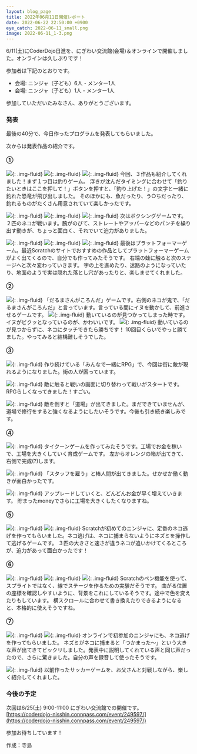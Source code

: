 ```yaml
---
layout: blog_page
title: 2022年06月11日開催レポート
date: 2022-06-22 22:50:00 +0900
eye_catch: 2022-06-11_small.png
image: 2022-06-11_1-3.png
---
```


6/11(土)にCoderDojo日進を、にぎわい交流館(会場)＆オンラインで開催しました。オンラインは久しぶりです！

参加者は下記のとおりです。
* 会場: ニンジャ（子ども）6人・メンター1人
* 会場: ニンジャ（子ども）1人・メンター1人

参加していただいたみなさん、ありがとうございます。

### 発表
最後の40分で、今日作ったプログラムを発表してもらいました。

次からは発表作品の紹介です。

#### &#9312;

![](/assets/img/2022-06-11_1-1.png){: .img-fluid}
![](/assets/img/2022-06-11_1-2.png){: .img-fluid}
![](/assets/img/2022-06-11_1-3.png){: .img-fluid}
今回、３作品も紹介してくれました！まず１つ目は釣りゲーム。
浮きが沈んだタイミングに合わせて「釣りたいときはここを押して！」ボタンを押すと、「釣り上げた！」の文字と一緒に釣れた恐竜が飛び出しました。
そのほかにも、魚だったり、う○ちだったり、釣れるものがたくさん用意されていて楽しかったです。

![](/assets/img/2022-06-11_1-4.png){: .img-fluid}
![](/assets/img/2022-06-11_1-5.png){: .img-fluid}
![](/assets/img/2022-06-11_1-6.png){: .img-fluid}
次はボクシングゲームです。２匹のネコが戦います。腕がのびて、ストレートやアッパーなどのパンチを繰り出す動きが、ちょっと面白く、それでいて迫力がありました。

![](/assets/img/2022-06-11_1-7.png){: .img-fluid}
![](/assets/img/2022-06-11_1-8.png){: .img-fluid}
![](/assets/img/2022-06-11_1-9.png){: .img-fluid}
最後はプラットフォーマーゲーム。最近Scratchのサイトでおすすめの作品としてプラットフォーマーゲームがよく出てくるので、自分でも作ってみたそうです。
右端の蛙に触ると次のステージへと次々変わっていきます。
字の上を進めたり、迷路のようになっていたり、地面のようで実は隠れた落とし穴があったりと、楽しませてくれました。

#### &#9313;

![](/assets/img/2022-06-11_2-1.png){: .img-fluid}
「だるまさんがころんだ」ゲームです。右側のネコが鬼で、「だるまさんがころんだ」と言っています。言っている間にイヌを動かして、前進させるゲームです。
![](/assets/img/2022-06-11_2-2.png){: .img-fluid}
動いているのが見つかってしまった時です。イヌがビクッとなっているのが、かわいいです。
![](/assets/img/2022-06-11_2-3.png){: .img-fluid}
動いているのが見つからずに、ネコにタッチできたら勝ちです！
10回目くらいでやっと勝てました。やってみると結構難しそうでした。


#### &#9314;

![](/assets/img/2022-06-11_3-1.png){: .img-fluid}
作り続けている「みんなで一緒にRPG」で、今回は街に敵が現れるようになりました。街の人が困っています。

![](/assets/img/2022-06-11_3-2.png){: .img-fluid}
敵に触ると戦いの画面に切り替わって戦いがスタートです。
RPGらしくなってきました！すごい。

![](/assets/img/2022-06-11_3-3.png){: .img-fluid}
敵を倒すと「道場」が出てきました。まだできていませんが、道場で修行をすると強くなるようにしたいそうです。今後も引き続き楽しみです。

#### &#9315;

![](/assets/img/2022-06-11_4-1.png){: .img-fluid}
タイクーンゲームを作ってみたそうです。工場でお金を稼いで、工場を大きくしていく育成ゲームです。
左からオレンジの箱が出てきて、右側で完成(?)します。

![](/assets/img/2022-06-11_4-2.png){: .img-fluid}
「スタッフを雇う」と棒人間が出てきました。せかせか働く動きが面白かったです。

![](/assets/img/2022-06-11_4-3.png){: .img-fluid}
アップレードしていくと、どんどんお金が早く増えていきます。
貯まったmoneyでさらに工場を大きくしたくなりますね。

#### &#9316;

![](/assets/img/2022-06-11_5-1.png){: .img-fluid}
![](/assets/img/2022-06-11_5-2.png){: .img-fluid}
Scratchが初めてのニンジャに、定番のネコ逃げを作ってもらいました。ネコ逃げは、ネコに捕まらないようにネズミを操作して逃げるゲームです。
３匹の大きさと速さが違うネコが追いかけてくるところが、迫力があって面白かったです！

#### &#9317;

![](/assets/img/2022-06-11_6-1.png){: .img-fluid}
![](/assets/img/2022-06-11_6-2.png){: .img-fluid}
![](/assets/img/2022-06-11_6-3.png){: .img-fluid}
Scratchのペン機能を使って、スプライトではなく、線でステージを作るための実験だそうです。
曲がる位置の座標を確認しやすいように、背景をこれにしているそうです。途中で色を変えたりもしています。
横スクロールに合わせて書き換えたりできるようになると、本格的に使えそうですね。

#### &#9318;

![](/assets/img/2022-06-11_7-1.png){: .img-fluid}
![](/assets/img/2022-06-11_7-2.png){: .img-fluid}
オンラインで初参加のニンジャにも、ネコ逃げを作ってもらいました。
ネズミがネコに捕まると「つかまった〜」という大きな声が出てきてビックリしました。発表中に説明してくれている声と同じ声だったので、さらに驚きました。自分の声を録音して使ったそうです。

![](/assets/img/2022-06-11_7-3.png){: .img-fluid}
以前作ったサッカーゲームを、お父さんと対戦しながら、楽しく紹介してくれました。


### 今後の予定
次回は6/25(土) 9:00-11:00 にぎわい交流館での開催です。<br/>
[https://coderdojo-nisshin.connpass.com/event/249597/](https://coderdojo-nisshin.connpass.com/event/249597/)

参加お待ちしています！

作成：寺島
